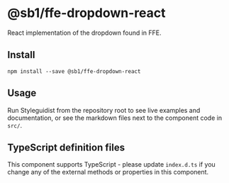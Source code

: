 # @sb1/ffe-dropdown-react

React implementation of the dropdown found in FFE.

## Install

```
npm install --save @sb1/ffe-dropdown-react
```

## Usage

Run Styleguidist from the repository root to see live examples and documentation,
or see the markdown files next to the component code in `src/`.

## TypeScript definition files

This component supports TypeScript - please update `index.d.ts` if you change any
of the external methods or properties in this component.
